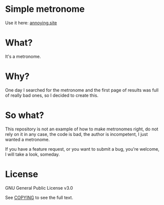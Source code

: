Simple metronome
================
Use it here: [annoying.site](https://annoying.site)

What?
=====
It's a metronome.

Why?
====
One day I searched for the metronome and the first page of results
was full of really bad ones, so I decided to create this.

So what?
========
This repository is not an example of how to make metronomes right,
do not rely on it in any case, the code is bad,
the author is incompetent, I just wanted a metronome. 

If you have a feature request, or you want to submit a bug,
you're welcome, I will take a look, someday.

License
=======
GNU General Public License v3.0

See [COPYING](COPYING) to see the full text.